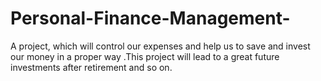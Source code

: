 # Personal-Finance-Management-
A project, which will control our expenses and help us to save and invest our money in a proper way .This project will lead to a great future investments after retirement and so on.
